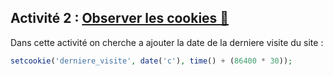 ## Activité 2 : [Observer les cookies 🍪](Exemple_5/index.php)

Dans cette activité on cherche a ajouter la date de la derniere visite du site :

```php
setcookie('derniere_visite', date('c'), time() + (86400 * 30));
```
